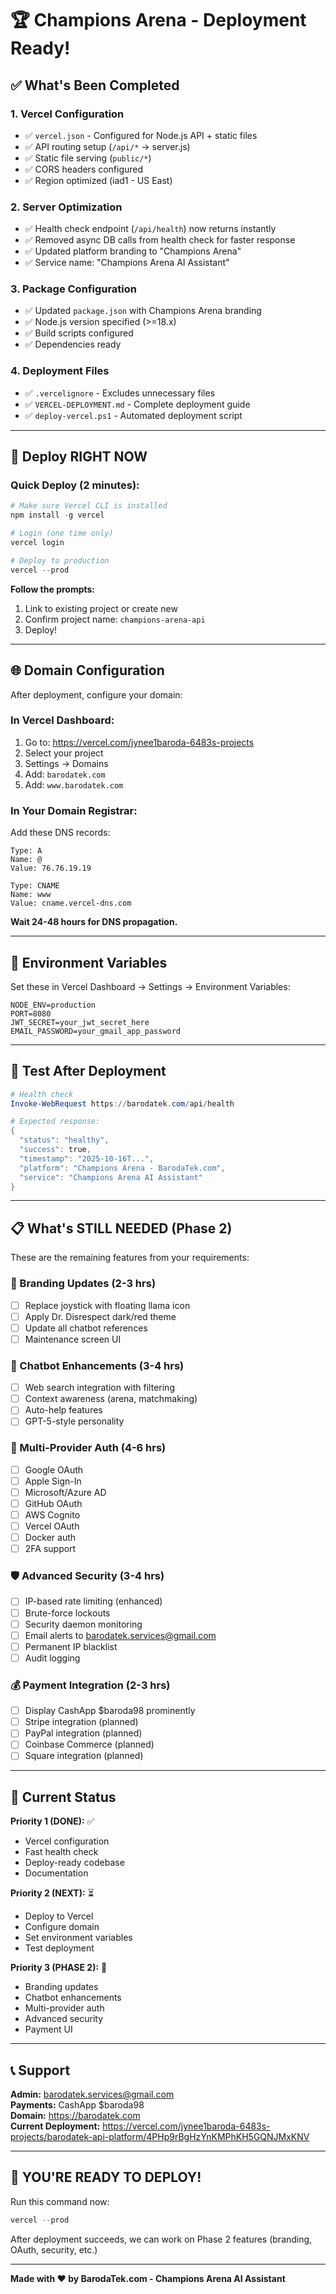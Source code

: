 # 🏆 Champions Arena - Deployment Ready!

## ✅ What's Been Completed

### 1. Vercel Configuration
- ✅ `vercel.json` - Configured for Node.js API + static files
- ✅ API routing setup (`/api/*` → server.js)
- ✅ Static file serving (`public/*`)
- ✅ CORS headers configured
- ✅ Region optimized (iad1 - US East)

### 2. Server Optimization
- ✅ Health check endpoint (`/api/health`) now returns instantly
- ✅ Removed async DB calls from health check for faster response
- ✅ Updated platform branding to "Champions Arena"
- ✅ Service name: "Champions Arena AI Assistant"

### 3. Package Configuration
- ✅ Updated `package.json` with Champions Arena branding
- ✅ Node.js version specified (>=18.x)
- ✅ Build scripts configured
- ✅ Dependencies ready

### 4. Deployment Files
- ✅ `.vercelignore` - Excludes unnecessary files
- ✅ `VERCEL-DEPLOYMENT.md` - Complete deployment guide
- ✅ `deploy-vercel.ps1` - Automated deployment script

---

## 🚀 Deploy RIGHT NOW

### Quick Deploy (2 minutes):

```powershell
# Make sure Vercel CLI is installed
npm install -g vercel

# Login (one time only)
vercel login

# Deploy to production
vercel --prod
```

**Follow the prompts:**
1. Link to existing project or create new
2. Confirm project name: `champions-arena-api`
3. Deploy!

---

## 🌐 Domain Configuration

After deployment, configure your domain:

### In Vercel Dashboard:
1. Go to: https://vercel.com/jynee1baroda-6483s-projects
2. Select your project
3. Settings → Domains
4. Add: `barodatek.com`
5. Add: `www.barodatek.com`

### In Your Domain Registrar:
Add these DNS records:

```
Type: A
Name: @
Value: 76.76.19.19

Type: CNAME  
Name: www
Value: cname.vercel-dns.com
```

**Wait 24-48 hours for DNS propagation.**

---

## 🔐 Environment Variables

Set these in Vercel Dashboard → Settings → Environment Variables:

```
NODE_ENV=production
PORT=8080
JWT_SECRET=your_jwt_secret_here
EMAIL_PASSWORD=your_gmail_app_password
```

---

## 🧪 Test After Deployment

```powershell
# Health check
Invoke-WebRequest https://barodatek.com/api/health

# Expected response:
{
  "status": "healthy",
  "success": true,
  "timestamp": "2025-10-16T...",
  "platform": "Champions Arena - BarodaTek.com",
  "service": "Champions Arena AI Assistant"
}
```

---

## 📋 What's STILL NEEDED (Phase 2)

These are the remaining features from your requirements:

### 🎨 Branding Updates (2-3 hrs)
- [ ] Replace joystick with floating llama icon
- [ ] Apply Dr. Disrespect dark/red theme
- [ ] Update all chatbot references
- [ ] Maintenance screen UI

### 🤖 Chatbot Enhancements (3-4 hrs)
- [ ] Web search integration with filtering
- [ ] Context awareness (arena, matchmaking)
- [ ] Auto-help features
- [ ] GPT-5-style personality

### 🔐 Multi-Provider Auth (4-6 hrs)
- [ ] Google OAuth
- [ ] Apple Sign-In
- [ ] Microsoft/Azure AD
- [ ] GitHub OAuth
- [ ] AWS Cognito
- [ ] Vercel OAuth
- [ ] Docker auth
- [ ] 2FA support

### 🛡️ Advanced Security (3-4 hrs)
- [ ] IP-based rate limiting (enhanced)
- [ ] Brute-force lockouts
- [ ] Security daemon monitoring
- [ ] Email alerts to barodatek.services@gmail.com
- [ ] Permanent IP blacklist
- [ ] Audit logging

### 💰 Payment Integration (2-3 hrs)
- [ ] Display CashApp $baroda98 prominently
- [ ] Stripe integration (planned)
- [ ] PayPal integration (planned)
- [ ] Coinbase Commerce (planned)
- [ ] Square integration (planned)

---

## 🎯 Current Status

**Priority 1 (DONE):** ✅
- Vercel configuration
- Fast health check
- Deploy-ready codebase
- Documentation

**Priority 2 (NEXT):** ⏳
- Deploy to Vercel
- Configure domain
- Set environment variables
- Test deployment

**Priority 3 (PHASE 2):** 📅
- Branding updates
- Chatbot enhancements
- Multi-provider auth
- Advanced security
- Payment UI

---

## 📞 Support

**Admin:** barodatek.services@gmail.com  
**Payments:** CashApp $baroda98  
**Domain:** https://barodatek.com  
**Current Deployment:** https://vercel.com/jynee1baroda-6483s-projects/barodatek-api-platform/4PHp9rBgHzYnKMPhKH5GQNJMxKNV

---

## 🎉 YOU'RE READY TO DEPLOY!

Run this command now:

```powershell
vercel --prod
```

After deployment succeeds, we can work on Phase 2 features (branding, OAuth, security, etc.)

---

**Made with ❤️ by BarodaTek.com - Champions Arena AI Assistant**
